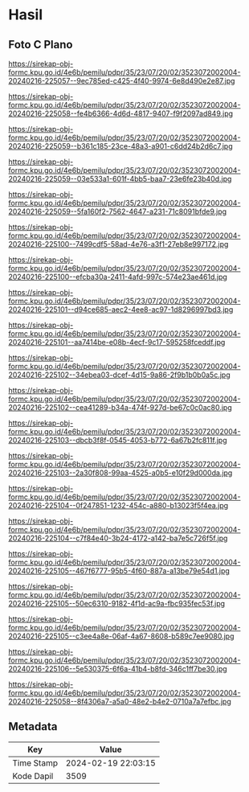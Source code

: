# Hasil

## Foto C Plano

https://sirekap-obj-formc.kpu.go.id/4e6b/pemilu/pdpr/35/23/07/20/02/3523072002004-20240216-225057--9ec785ed-c425-4f40-9974-6e8d490e2e87.jpg

https://sirekap-obj-formc.kpu.go.id/4e6b/pemilu/pdpr/35/23/07/20/02/3523072002004-20240216-225058--fe4b6366-4d6d-4817-9407-f9f2097ad849.jpg

https://sirekap-obj-formc.kpu.go.id/4e6b/pemilu/pdpr/35/23/07/20/02/3523072002004-20240216-225059--b361c185-23ce-48a3-a901-c6dd24b2d6c7.jpg

https://sirekap-obj-formc.kpu.go.id/4e6b/pemilu/pdpr/35/23/07/20/02/3523072002004-20240216-225059--03e533a1-601f-4bb5-baa7-23e6fe23b40d.jpg

https://sirekap-obj-formc.kpu.go.id/4e6b/pemilu/pdpr/35/23/07/20/02/3523072002004-20240216-225059--5fa160f2-7562-4647-a231-71c8091bfde9.jpg

https://sirekap-obj-formc.kpu.go.id/4e6b/pemilu/pdpr/35/23/07/20/02/3523072002004-20240216-225100--7499cdf5-58ad-4e76-a3f1-27eb8e997172.jpg

https://sirekap-obj-formc.kpu.go.id/4e6b/pemilu/pdpr/35/23/07/20/02/3523072002004-20240216-225100--efcba30a-2411-4afd-997c-574e23ae461d.jpg

https://sirekap-obj-formc.kpu.go.id/4e6b/pemilu/pdpr/35/23/07/20/02/3523072002004-20240216-225101--d94ce685-aec2-4ee8-ac97-1d8296997bd3.jpg

https://sirekap-obj-formc.kpu.go.id/4e6b/pemilu/pdpr/35/23/07/20/02/3523072002004-20240216-225101--aa7414be-e08b-4ecf-9c17-595258fceddf.jpg

https://sirekap-obj-formc.kpu.go.id/4e6b/pemilu/pdpr/35/23/07/20/02/3523072002004-20240216-225102--34ebea03-dcef-4d15-9a86-2f9b1b0b0a5c.jpg

https://sirekap-obj-formc.kpu.go.id/4e6b/pemilu/pdpr/35/23/07/20/02/3523072002004-20240216-225102--cea41289-b34a-474f-927d-be67c0c0ac80.jpg

https://sirekap-obj-formc.kpu.go.id/4e6b/pemilu/pdpr/35/23/07/20/02/3523072002004-20240216-225103--dbcb3f8f-0545-4053-b772-6a67b2fc811f.jpg

https://sirekap-obj-formc.kpu.go.id/4e6b/pemilu/pdpr/35/23/07/20/02/3523072002004-20240216-225103--2a30f808-99aa-4525-a0b5-e10f29d000da.jpg

https://sirekap-obj-formc.kpu.go.id/4e6b/pemilu/pdpr/35/23/07/20/02/3523072002004-20240216-225104--0f247851-1232-454c-a880-b13023f5f4ea.jpg

https://sirekap-obj-formc.kpu.go.id/4e6b/pemilu/pdpr/35/23/07/20/02/3523072002004-20240216-225104--c7f84e40-3b24-4172-a142-ba7e5c726f5f.jpg

https://sirekap-obj-formc.kpu.go.id/4e6b/pemilu/pdpr/35/23/07/20/02/3523072002004-20240216-225105--467f6777-95b5-4f60-887a-a13be79e54d1.jpg

https://sirekap-obj-formc.kpu.go.id/4e6b/pemilu/pdpr/35/23/07/20/02/3523072002004-20240216-225105--50ec6310-9182-4f1d-ac9a-fbc935fec53f.jpg

https://sirekap-obj-formc.kpu.go.id/4e6b/pemilu/pdpr/35/23/07/20/02/3523072002004-20240216-225105--c3ee4a8e-06af-4a67-8608-b589c7ee9080.jpg

https://sirekap-obj-formc.kpu.go.id/4e6b/pemilu/pdpr/35/23/07/20/02/3523072002004-20240216-225106--5e530375-6f6a-41b4-b8fd-346c1ff7be30.jpg

https://sirekap-obj-formc.kpu.go.id/4e6b/pemilu/pdpr/35/23/07/20/02/3523072002004-20240216-225058--8f4306a7-a5a0-48e2-b4e2-0710a7a7efbc.jpg


## Metadata

| Key        | Value               |
| ---------- | ------------------- |
| Time Stamp | 2024-02-19 22:03:15 |
| Kode Dapil | 3509                |



